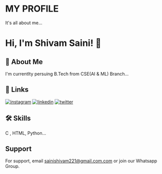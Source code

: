 # MY PROFILE

It's all about me...
# Hi, I'm Shivam Saini! 👋


## 🚀 About Me
I'm currentlty persuing B.Tech from CSE(AI & ML) Branch...


## 🔗 Links
[![instagram](https://img.shields.io/badge/intagram-0DA?style=for-the-badge&logo=instagram&logoColor=white)](https://instagram.com/invites/contact/?i=166tyag8532e9&utm_content=2nm7lze)
[![linkedin](https://img.shields.io/badge/linkedin-FFF000?style=for-the-badge&logo=linkedin&logoColor=white)](https://www.linkedin.com/in/shivam-saini-0273151a0)
[![twitter](https://img.shields.io/badge/whatsapp-FDAFFF?style=for-the-badge&logo=whatsapp&logoColor=white)](https://chat.whatsapp.com/B8Do7YjFjic3p0Ji028aAE)

## 🛠 Skills
C , HTML, Python...


## Support

For support, email sainishivam221@gmail.com.com or join our Whatsapp Group.

